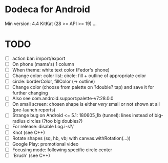 # Dodeca for Android
Min version: 4.4 KitKat (28 >= API >= 19)
...
# TODO
- [ ] action bar: import/export
- [ ] On phone (mama's) 1 column
- [ ] When theme: white text color (Fedor's phone)
- [ ] Change color: color list: circle: fill + outline of appropriate color
- [ ] circle: borderColor, fillColor (-> outline)
- [ ] Change color (choose from palette on ?double? tap) and save it for further changing
- [ ] Also see com.android.support:palette-v7:28.0.0
- [ ] On small screen: chosen shape is either *very* small or not shown at all (pre-launch reports)
- [ ] Strange bug on Android <= 5.1: 180605_1b (tunnel): lines instead of big-radius circles (?too big doubles?)
- [ ] For release: disable Log.i-s?/
- [ ] Knot (see C++)
- [ ] Rotate shapes (sq, hb, vb; with canvas.withRotation(...))
- [ ] Google Play: promotional video
- [ ] Focusing mode: following specific circle center
- [ ] 'Brush' (see C++)
